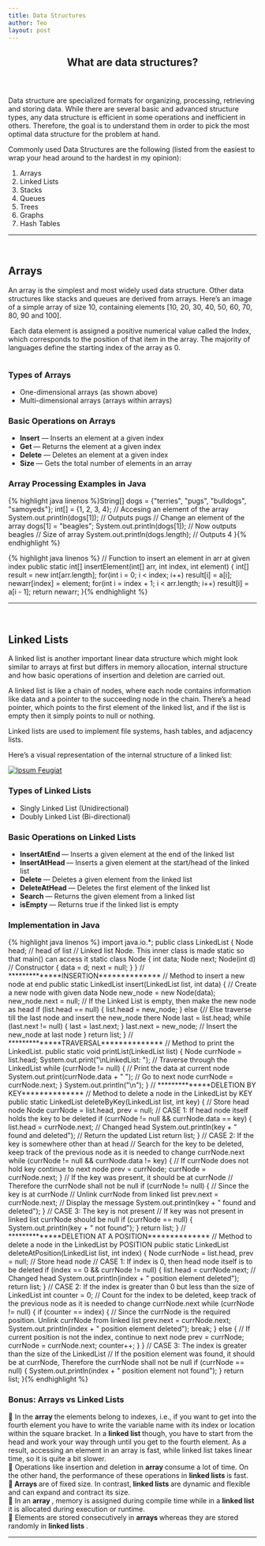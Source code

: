 ```yaml
---
title: Data Structures
author: Teo
layout: post
---
```

<header> <h2> What are data structures? </h2> </header>
<p> Data structure are specialized formats for organizing, processing, retrieving and storing data. While there are several basic and advanced structure types,
any data structure is efficient in some operations and inefficient in others. Therefore, the goal is to understand them in order to pick the most optimal data structure
for the problem at hand.</p>
<p> Commonly used Data Structures are the following (listed from the easiest to wrap your head around to the hardest in my opinion): 

<div class="6u$ 12u$(small)">
			<ol>
				<li>Arrays</li>
				<li>Linked Lists</li>
				<li>Stacks</li>
				<li>Queues</li>
				<li>Trees</li>
        <li>Graphs</li>
        <li>Hash Tables</li>
			</ol>
		</div>

<hr/>

<br>
<h2> Arrays </h2>
<p> An array is the simplest and most widely used data structure. Other data structures like stacks and queues are derived from arrays. Here’s an image of a simple array of size 10, containing elements [10, 20, 30, 40, 50, 60, 70, 80, 90 and 100].

<p><span class="image left"><img src="{{ 'assets/images/arr.png' | relative_url }}" alt="" /></span> Each data element is assigned a positive numerical value called the Index, which corresponds to the position of that item in the array. The majority of languages define the starting index of the array as 0. </p>
<p><span class="image right"><img src="{{ 'assets/images/rsz_dimensionalarr.png' | relative_url }}" alt="" /></span>  

<div class="6u$ 12u$(small)">
		<h3> Types of Arrays </h3>
			<ul>
				<li> One-dimensional arrays (as shown above)</li>
				<li>  Multi-dimensional arrays (arrays within arrays)</li>
			</ul>
		</div>
  </p>

<div class="6u$ 12u$(small)">
	<h3> Basic Operations on Arrays </h3>
			<ul>
				<li> <b>Insert</b> — Inserts an element at a given index</li>
				<li> <b> Get </b>— Returns the element at a given index </li>
				 <li> <b>Delete</b> — Deletes an element at a given index </li>
				  <li><b> Size </b>— Gets the total number of elements in an array </li>
			</ul>
		</div>

<h3> Array Processing Examples in Java </h3>
{% highlight java linenos %}String[] dogs = {"terries", "pugs", "bulldogs", "samoyeds"};
int[] = {1, 2, 3, 4};
// Accesing an element of the array
System.out.println(dogs[1]); // Outputs pugs
// Change an element of the array
dogs[1] = "beagles";
System.out.println(dogs[1]); // Now outputs beagles
// Size of array
System.out.println(dogs.length); // Outputs 4
}{% endhighlight %}

{% highlight java linenos %}
// Function to insert an element in arr at given index 
public static int[] insertElement(int[] arr, int index, int element) {
    int[] result = new int[arr.length];
    for(int i = 0; i < index; i++)
        result[i] = a[i];
    newarr[index] = element;
    for(int i = index + 1; i < arr.length; i++)
        result[i] = a[i - 1];
    return newarr;
}{% endhighlight %}
<hr/>

<br>
<h2> Linked Lists</h2>
<p> A linked list is another important linear data structure which might look similar to arrays at first but differs in memory allocation, internal structure and how basic operations of insertion and deletion are carried out.

A linked list is like a chain of nodes, where each node contains information like data and a pointer to the succeeding node in the chain. There’s a head pointer, which points to the first element of the linked list, and if the list is empty then it simply points to null or nothing.

Linked lists are used to implement file systems, hash tables, and adjacency lists.

<p> Here’s a visual representation of the internal structure of a linked list:  <div class="item">
        <a href="#" class="image fit"><img src="{{ 'assets/images/linked.png' | relative_url }}" alt="Ipsum Feugiat" /></a>
      </div>  </p>

<div class="6u$ 12u$(small)">
		<h3> Types of Linked Lists </h3>
			<ul>
				<li> Singly Linked List (Unidirectional)</li>
				<li>  Doubly Linked List (Bi-directional)</li>
			</ul>
		</div>
		
<div class="6u$ 12u$(small)">
	<h3> Basic Operations on Linked Lists </h3>
			<ul>
				<li> <b> InsertAtEnd </b> — Inserts a given element at the end of the linked list </li>
				<li> <b> InsertAtHead </b> — Inserts a given element at the start/head of the linked list </li>
				<li> <b> Delete </b> — Deletes a given element from the linked list </li>
				<li> <b> DeleteAtHead </b> — Deletes the first element of the linked list </li>
				<li> <b> Search </b> — Returns the given element from a linked list </li>
				<li> <b> isEmpty </b> — Returns true if the linked list is empty</li>
			</ul>
		</div>		    

<h3> Implementation in Java </h3>
{% highlight java linenos %}
import java.io.*; 
public class LinkedList { 
    Node head; // head of list 
    // Linked list Node. This inner class is made static so that main() can access it 
    static class Node { 
        int data; 
        Node next; 
        Node(int d) // Constructor 
        { 
            data = d; 
            next = null; 
        } 
    } 
    // **************INSERTION************** 
    // Method to insert a new node at end
    public static LinkedList insert(LinkedList list, int data) 
    { 
        // Create a new node with given data 
        Node new_node = new Node(data); 
        new_node.next = null; 
        // If the Linked List is empty, then make the new node as head 
        if (list.head == null) { 
            list.head = new_node; 
        } 
        else {// Else traverse till the last node and insert the new_node there 
            Node last = list.head; 
            while (last.next != null) { 
                last = last.next; 
            } 
            last.next = new_node; // Insert the new_node at last node 
        } 
        return list; 
    } 
    // **************TRAVERSAL************** 
    // Method to print the LinkedList. 
    public static void printList(LinkedList list) { 
        Node currNode = list.head; 
        System.out.print("\nLinkedList: "); 
        // Traverse through the LinkedList 
        while (currNode != null) { 
            // Print the data at current node 
            System.out.print(currNode.data + " "); 
            // Go to next node 
            currNode = currNode.next; 
        } 
        System.out.println("\n"); 
    } 
    // **************DELETION BY KEY************** 
    // Method to delete a node in the LinkedList by KEY 
    public static LinkedList deleteByKey(LinkedList list, int key) { 
        // Store head node 
        Node currNode = list.head, prev = null; 
        // CASE 1: If head node itself holds the key to be deleted 
        if (currNode != null && currNode.data == key) { 
            list.head = currNode.next; // Changed head 
            System.out.println(key + " found and deleted"); 
            // Return the updated List 
            return list; 
        } 
        // CASE 2: If the key is somewhere other than at head   
        // Search for the key to be deleted,  keep track of the previous node as it is needed to change currNode.next 
        while (currNode != null && currNode.data != key) { 
            // If currNode does not hold key continue to next node 
            prev = currNode; 
            currNode = currNode.next; 
        } 
        // If the key was present, it should be at currNode 
        // Therefore the currNode shall not be null 
        if (currNode != null) { 
            // Since the key is at currNode 
            // Unlink currNode from linked list 
            prev.next = currNode.next; 
            // Display the message 
            System.out.println(key + " found and deleted"); 
        } 
        // CASE 3: The key is not present 
        // If key was not present in linked list currNode should be null 
        if (currNode == null) { 
            System.out.println(key + " not found"); 
        } 
        return list; 
    } 
    // **************DELETION AT A POSITION************** 
    // Method to delete a node in the LinkedList by POSITION 
    public static LinkedList deleteAtPosition(LinkedList list, int index) { 
        Node currNode = list.head, prev = null; // Store head node 
        // CASE 1: If index is 0, then head node itself is to be deleted 
        if (index == 0 && currNode != null) { 
            list.head = currNode.next; // Changed head 
            System.out.println(index + " position element deleted"); 
            return list; 
        } 
        // CASE 2: If the index is greater than 0 but less than the size of LinkedList 
        int counter = 0; 
        // Count for the index to be deleted, keep track of the previous node as it is needed to change currNode.next 
        while (currNode != null) { 
            if (counter == index) { 
                // Since the currNode is the required position. Unlink currNode from linked list 
                prev.next = currNode.next; 
                System.out.println(index + " position element deleted"); 
                break; 
            } 
            else { 
                // If current position is not the index, continue to next node 
                prev = currNode; 
                currNode = currNode.next; 
                counter++; 
            } 
        }    
        // CASE 3: The index is greater than the size of the LinkedList 
        // If the position element was found, it should be at currNode, Therefore the currNode shall not be null 
        if (currNode == null) { 
            System.out.println(index + " position element not found"); 
        } 
        return list; 
    }{% endhighlight %}

<h3> Bonus: Arrays vs Linked Lists </h3>
<p> 🧠 In the <b> array </b> the elements belong to indexes, i.e., if you want to get into the fourth element you have to write the variable name with its index or location within the square bracket. In a <b> linked list </b> though, you have to start from the head and work your way through until you get to the fourth element. As a result, accessing an element in an array is fast, while linked list takes linear time, so it is quite a bit slower. 
	<br>
🧠 Operations like insertion and deletion in  <b> array </b> consume a lot of time. On the other hand, the performance of these operations in <b> linked lists </b> is fast.
<br>
🧠<b> Arrays </b> are of fixed size. In contrast,<b> linked lists </b> are dynamic and flexible and can expand and contract its size.
<br>	
🧠 In an  <b> array </b>, memory is assigned during compile time while in a <b> linked list </b>it is allocated during execution or runtime. 
<br>	
🧠 Elements are stored consecutively in  <b> arrays </b> whereas they are stored randomly in <b> linked lists </b>.</p>
<hr/>
<br>


	
<h2> </h2>
<p> </p>

<h2> </h2>
<p> </p>

<h2> </h2>
<p> </p>

<h2> </h2>
<p> </p>

<h2> </h2>
<p> </p>

<h2> </h2>
<p> </p>

<h2> </h2>
<p> </p>

